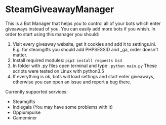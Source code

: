 # SteamGiveawayManager
This is a Bot Manager that helps you to control all of your bots which enter giveaways instead of you. You can easily add more bots if you whish. In order to start using this manager you should:

1. Visit every giveaway website, get it cookies and add it to settings.ini. E.g. for steamgifts you should add PHPSESSID and _ga, order doesn't matter.
2. Install required modules: ``pip3 install requests bs4``
3. In folder with .py files open terminal and type : ``python main.py`` These scripts were tested on Linux with python3.5
4. If everything is ok, bots will load settings and start enter giveaways, otherwise you can open an issue and report a bug there.

Currently supported services:
* Steamgifts
* Indiegala (You may have some problems with it)
* Oppiumpulse
* Gameminer
